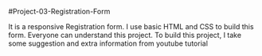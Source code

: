 #Project-03-Registration-Form


It is a responsive Registration form. I use basic HTML and CSS to build this form. Everyone can understand this project. To build this project, I take some suggestion and extra information from youtube tutorial
